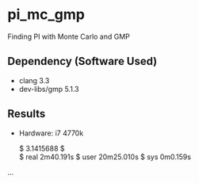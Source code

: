 # pi_mc_gmp

Finding PI with Monte Carlo and GMP


## Dependency (Software Used)
 * clang 3.3
 * dev-libs/gmp 5.1.3


## Results
 * Hardware: i7 4770k


     $ 3.1415688
     $	
     $ real    2m40.191s
     $ user    20m25.010s
     $ sys     0m0.159s

...
